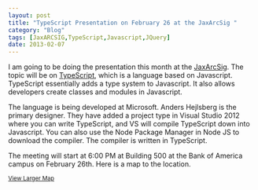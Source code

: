 ```yaml
---
layout: post
title: "TypeScript Presentation on February 26 at the JaxArcSig "
category: "Blog"
tags: [JaxARCSIG,TypeScript,Javascript,JQuery]
date: 2013-02-07
---
```



I am going to be doing the presentation this month at the [JaxArcSig](http://www.meetup.com/JaxArcSIG/events/100991602/ "JaxArcSig"). The topic will be on [TypeScript](http://www.typescriptlang.org/ "TypeScript"), which is a language based on Javascript. TypeScript essentially adds a type system to Javascript. It also allows developers create classes and modules in Javascript.

The language is being developed at Microsoft. Anders Hejlsberg is the primary designer. They have added a project type in Visual Studio 2012 where you can write TypeScript, and VS will compile TypeScript down into Javascript. You can also use the Node Package Manager in Node JS to download the compiler. The compiler is written in TypeScript.

The meeting will start at 6:00 PM at Building 500 at the Bank of America campus on February 26th. Here is a map to the location.

<small>[View Larger Map](https://maps.google.com/maps?q=9000+Southside+Blvd.,+Jacksonville,+FL&ie=UTF8&hq=&hnear=9000+Southside+Blvd,+Jacksonville,+Duval,+Florida+32256&t=m&z=14&ll=30.195177,-81.554036&source=embed)</small>
